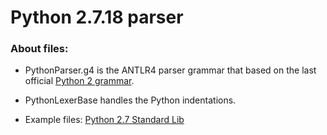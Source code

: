 # Python 2.7.18 parser

### About files:
 - PythonParser.g4
   is the ANTLR4 parser grammar that based on the last official [Python 2 grammar](https://docs.python.org/2.7/reference/grammar.html).

 - PythonLexerBase
   handles the Python indentations.
   
 - Example files: [Python 2.7 Standard Lib](https://github.com/certik/python-2.7/tree/master/Lib)
